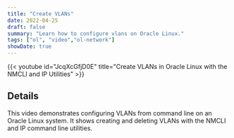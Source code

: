 ```yaml
---
title: "Create VLANs"
date: 2022-04-25
draft: false
summary: "Learn how to configure vlans on Oracle Linux."
tags: ["ol", "video","ol-network"]
showDate: true
---
```


{{< youtube id="JcqXcGfjD0E" title="Create VLANs in Oracle Linux with the NMCLI and IP Utilities" >}}

## Details

This video demonstrates configuring VLANs from command line on an Oracle Linux system. It shows creating and deleting VLANs with the NMCLI and IP command line utilities.
